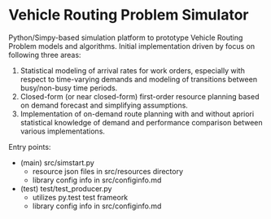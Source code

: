 # Vehicle Routing Problem Simulator
Python/Simpy-based simulation platform to prototype Vehicle Routing Problem models and algorithms.  Initial implementation driven by focus on following three areas:

1. Statistical modeling of arrival rates for work orders, especially with respect to time-varying demands and modeling of transitions between busy/non-busy time periods.
2. Closed-form (or near closed-form) first-order resource planning based on demand forecast and simplifying assumptions.
3. Implementation of on-demand route planning with and without apriori statistical knowledge of demand and performance comparison between various implementations.

Entry points:
- (main) src/simstart.py
  - resource json files in src/resources directory
  - library config info in src/configinfo.md
- (test) test/test_producer.py
  - utilizes py.test test frameork
  - library config info in src/configinfo.md
